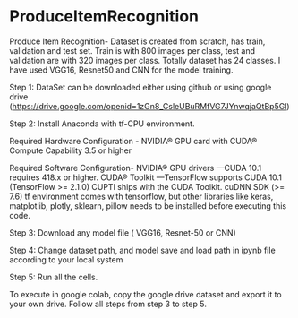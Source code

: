 # ProduceItemRecognition

Produce Item Recognition- Dataset is created from scratch, has train, validation and test set. Train is with 800 images per class, test and validation are with 320 images per class. Totally dataset has 24 classes. I have used VGG16, Resnet50 and CNN for the model training.

Step 1: DataSet can be downloaded either using github or using google drive         (https://drive.google.com/openid=1zGn8_CsleUBuRMfVG7JYnwqjaQtBp5Gl)


Step 2: Install Anaconda with tf-CPU environment.


Required Hardware Configuration - NVIDIA® GPU card with CUDA® Compute Capability 3.5 or higher

Required Software Configuration- NVIDIA® GPU drivers —CUDA 10.1 requires 418.x or higher. CUDA® Toolkit —TensorFlow supports CUDA 10.1 (TensorFlow >= 2.1.0) CUPTI ships with the CUDA Toolkit. cuDNN SDK (>= 7.6)
tf environment comes with tensorflow, but other libraries like keras, matplotlib, plotly, sklearn, pillow needs to be installed before executing this code. 
              

Step 3: Download any model file ( VGG16, Resnet-50 or CNN)

Step 4: Change dataset path, and  model save and load path in ipynb file according to your local system

Step 5: Run all the cells. 

To execute in google colab, copy the google drive dataset  and export it to your own drive. Follow all steps from step 3 to step 5.




